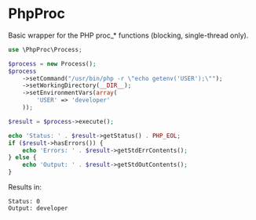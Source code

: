 PhpProc
=======

Basic wrapper for the PHP proc_* functions (blocking, single-thread only).

```php
use \PhpProc\Process;

$process = new Process();
$process
    ->setCommand("/usr/bin/php -r \"echo getenv('USER');\"");
    ->setWorkingDirectory(__DIR__);
    ->setEnvironmentVars(array(
        'USER' => 'developer'
    ));

$result = $process->execute();

echo 'Status: ' . $result->getStatus() . PHP_EOL;
if ($result->hasErrors()) {
    echo 'Errors: ' . $result->getStdErrContents();
} else {
    echo 'Output: ' . $result->getStdOutContents();
}
```

Results in:

```
Status: 0
Output: developer
```